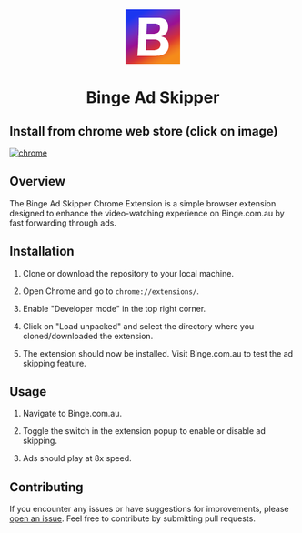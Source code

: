 <div align="center">
  <img src="icons/B_96.png" alt="Binge Ad Skipper Logo">
  <h1>Binge Ad Skipper</h1>
</div>

## Install from chrome web store (click on image)
<a href="https://chromewebstore.google.com/u/2/detail/binge-ad-auto-skip/mpmmeiphonaghfceejhlmmfjmnmkjpdl?hl=en-GB">
<img src="https://upload.wikimedia.org/wikipedia/commons/e/e1/Google_Chrome_icon_%28February_2022%29.svg" width="8%" alt="chrome">
</a>


## Overview

The Binge Ad Skipper Chrome Extension is a simple browser extension designed to enhance the video-watching experience on Binge.com.au by fast forwarding through ads.

## Installation

1. Clone or download the repository to your local machine.

2. Open Chrome and go to `chrome://extensions/`.

3. Enable "Developer mode" in the top right corner.

4. Click on "Load unpacked" and select the directory where you cloned/downloaded the extension.

5. The extension should now be installed. Visit Binge.com.au to test the ad skipping feature.

## Usage

1. Navigate to Binge.com.au.

2. Toggle the switch in the extension popup to enable or disable ad skipping.

3. Ads should play at 8x speed.

## Contributing

If you encounter any issues or have suggestions for improvements, please [open an issue](https://github.com/your-username/your-extension-repo/issues). Feel free to contribute by submitting pull requests.
